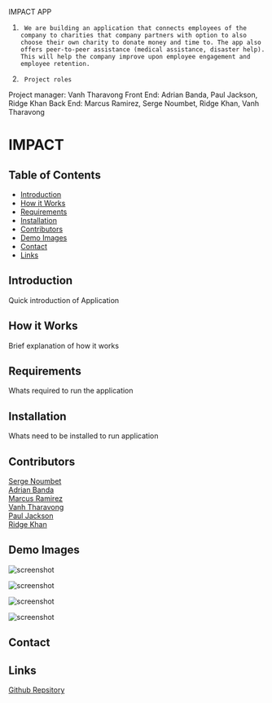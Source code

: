 IMPACT APP
1.      We are building an application that connects employees of the company to charities that company partners with option to also choose their own charity to donate money and time to. The app also offers peer-to-peer assistance (medical assistance, disaster help). This will help the company improve upon employee engagement and employee retention.
2.      Project roles
 Project manager: Vanh Tharavong
 Front End: Adrian Banda, Paul Jackson, Ridge Khan
 Back End: Marcus Ramirez, Serge Noumbet, Ridge Khan, Vanh Tharavong
# IMPACT

## Table of Contents
* [Introduction](#introduction) 
* [How it Works](#how-it-works)
* [Requirements](#requirements)
* [Installation](#installation)
* [Contributors](#contributors)
* [Demo Images](#demo-images)
* [Contact](#contact)
* [Links](#links)

## Introduction
Quick introduction of Application

## How it Works
Brief explanation of how it works

## Requirements
Whats required to run the application

## Installation
Whats need to be installed to run application

## Contributors
[Serge Noumbet](https://github.com/)  
[Adrian Banda](https://github.com/banda-adrian)   
[Marcus Ramirez](https://github.com/marcuspramirez)  
[Vanh Tharavong](https://github.com/simplyvpthar)  
[Paul Jackson](https://github.com/)  
[Ridge Khan](https://github.com/Rkhan93) 

## Demo Images

![screenshot](assets/images/template1.jpg) 

![screenshot](assets/images/template2.png)  

![screenshot](assets/images/template3.png)  

![screenshot](assets/images/template4.jpg)

## Contact

## Links
[Github Repsitory](https://github.com/simplyvpthar/Project-3-IMPACT.git)
